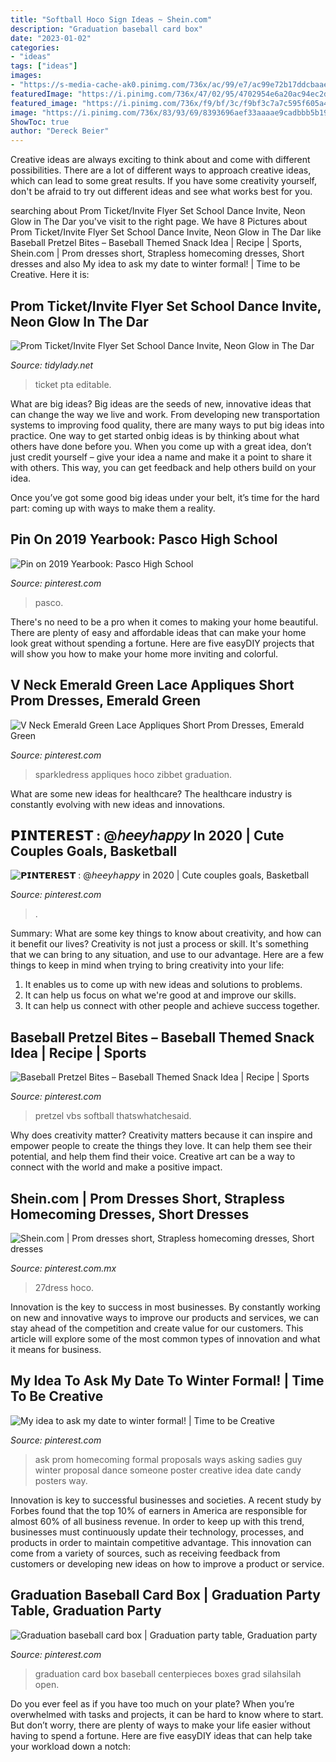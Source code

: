 ```yaml
---
title: "Softball Hoco Sign Ideas ~ Shein.com"
description: "Graduation baseball card box"
date: "2023-01-02"
categories:
- "ideas"
tags: ["ideas"]
images:
- "https://s-media-cache-ak0.pinimg.com/736x/ac/99/e7/ac99e72b17ddcbaae5e17a723703ea08.jpg"
featuredImage: "https://i.pinimg.com/736x/47/02/95/4702954e6a20ac94ec2df136f86b4489--prom-dresses-robes.jpg"
featured_image: "https://i.pinimg.com/736x/f9/bf/3c/f9bf3c7a7c595f605a4edb971dad6696--graduation-card-boxes-ideas-graduation-box.jpg"
image: "https://i.pinimg.com/736x/83/93/69/8393696aef33aaaae9cadbbb5b19bc51.jpg"
ShowToc: true
author: "Dereck Beier"
---
```



Creative ideas are always exciting to think about and come with different possibilities. There are a lot of different ways to approach creative ideas, which can lead to some great results. If you have some creativity yourself, don't be afraid to try out different ideas and see what works best for you.

	

		
searching about Prom Ticket/Invite Flyer Set School Dance Invite, Neon Glow in The Dar you've visit to the right page. We have 8 Pictures about Prom Ticket/Invite Flyer Set School Dance Invite, Neon Glow in The Dar like Baseball Pretzel Bites – Baseball Themed Snack Idea | Recipe | Sports, Shein.com | Prom dresses short, Strapless homecoming dresses, Short dresses and also My idea to ask my date to winter formal! | Time to be Creative. Here it is:
		
    
## Prom Ticket/Invite Flyer Set School Dance Invite, Neon Glow In The Dar

<img loading=lazy src="https://cdn.shopify.com/s/files/1/0010/9599/1332/products/il_fullxfull.1480321731_cpi0_1200x1200.jpg?v=1580448532" onerror="this.onerror=null;this.src='https://tse4.mm.bing.net/th?id=OIP.YeIvWuKANlKSoTa93q6GIwHaHa&amp;pid=15.1';" alt="Prom Ticket/Invite Flyer Set School Dance Invite, Neon Glow in The Dar">

_Source: tidylady.net_

>ticket pta editable. 

	

What are big ideas?
Big ideas are the seeds of new, innovative ideas that can change the way we live and work. From developing new transportation systems to improving food quality, there are many ways to put big ideas into practice.
One way to get started onbig ideas is by thinking about what others have done before you. When you come up with a great idea, don’t just credit yourself – give your idea a name and make it a point to share it with others. This way, you can get feedback and help others build on your idea.

Once you’ve got some good big ideas under your belt, it’s time for the hard part: coming up with ways to make them a reality.

    
## Pin On 2019 Yearbook: Pasco High School

<img loading=lazy src="https://i.pinimg.com/736x/06/47/8e/06478e02366e056c02084a4329f7b757.jpg" onerror="this.onerror=null;this.src='https://tse3.mm.bing.net/th?id=OIP.14TSwNb6W-kYpmEpcKcFKQHaFY&amp;pid=15.1';" alt="Pin on 2019 Yearbook: Pasco High School">

_Source: pinterest.com_

>pasco. 

	

There's no need to be a pro when it comes to making your home beautiful. There are plenty of easy and affordable ideas that can make your home look great without spending a fortune. Here are five easyDIY projects that will show you how to make your home more inviting and colorful.

    
## V Neck Emerald Green Lace Appliques Short Prom Dresses, Emerald Green

<img loading=lazy src="https://i.pinimg.com/736x/d5/f7/4f/d5f74f485ab88178ffcc1d88907e3280.jpg" onerror="this.onerror=null;this.src='https://tse2.mm.bing.net/th?id=OIP.iU9NZnhefviCNqi-CyQkZAHaJ4&amp;pid=15.1';" alt="V Neck Emerald Green Lace Appliques Short Prom Dresses, Emerald Green">

_Source: pinterest.com_

>sparkledress appliques hoco zibbet graduation. 

	

What are some new ideas for healthcare?
The healthcare industry is constantly evolving with new ideas and innovations.

    
## 𝗣𝗜𝗡𝗧𝗘𝗥𝗘𝗦𝗧 : @𝘩𝘦𝘦𝘺𝘩𝘢𝘱𝘱𝘺 In 2020 | Cute Couples Goals, Basketball

<img loading=lazy src="https://i.pinimg.com/736x/83/93/69/8393696aef33aaaae9cadbbb5b19bc51.jpg" onerror="this.onerror=null;this.src='https://tse1.mm.bing.net/th?id=OIP.U4g7iact-xtpmlDjlg6upQHaJ5&amp;pid=15.1';" alt="𝗣𝗜𝗡𝗧𝗘𝗥𝗘𝗦𝗧 : @𝘩𝘦𝘦𝘺𝘩𝘢𝘱𝘱𝘺 in 2020 | Cute couples goals, Basketball">

_Source: pinterest.com_

>. 

	

Summary: What are some key things to know about creativity, and how can it benefit our lives?
Creativity is not just a process or skill. It's something that we can bring to any situation, and use to our advantage. Here are a few things to keep in mind when trying to bring creativity into your life:
1. It enables us to come up with new ideas and solutions to problems.
2. It can help us focus on what we're good at and improve our skills.
3. It can help us connect with other people and achieve success together.

    
## Baseball Pretzel Bites – Baseball Themed Snack Idea | Recipe | Sports

<img loading=lazy src="https://i.pinimg.com/736x/d0/a8/e7/d0a8e7b103a3945c937f9ad6d76a79a3.jpg" onerror="this.onerror=null;this.src='https://tse1.mm.bing.net/th?id=OIP.-1Iq6NFVMewrKBIyOrzOnwHaKX&amp;pid=15.1';" alt="Baseball Pretzel Bites – Baseball Themed Snack Idea | Recipe | Sports">

_Source: pinterest.com_

>pretzel vbs softball thatswhatchesaid. 

	

Why does creativity matter?
Creativity matters because it can inspire and empower people to create the things they love. It can help them see their potential, and help them find their voice. Creative art can be a way to connect with the world and make a positive impact.

    
## Shein.com | Prom Dresses Short, Strapless Homecoming Dresses, Short Dresses

<img loading=lazy src="https://i.pinimg.com/736x/47/02/95/4702954e6a20ac94ec2df136f86b4489--prom-dresses-robes.jpg" onerror="this.onerror=null;this.src='https://tse1.mm.bing.net/th?id=OIP.gj9CcQwO_zLyQRhfAdud9ADMEx&amp;pid=15.1';" alt="Shein.com | Prom dresses short, Strapless homecoming dresses, Short dresses">

_Source: pinterest.com.mx_

>27dress hoco. 

	

Innovation is the key to success in most businesses. By constantly working on new and innovative ways to improve our products and services, we can stay ahead of the competition and create value for our customers. This article will explore some of the most common types of innovation and what it means for business.

    
## My Idea To Ask My Date To Winter Formal! | Time To Be Creative

<img loading=lazy src="https://s-media-cache-ak0.pinimg.com/736x/ac/99/e7/ac99e72b17ddcbaae5e17a723703ea08.jpg" onerror="this.onerror=null;this.src='https://tse4.mm.bing.net/th?id=OIP.yyXcmoDoG0tIKpumBzPahAHaJ3&amp;pid=15.1';" alt="My idea to ask my date to winter formal! | Time to be Creative">

_Source: pinterest.com_

>ask prom homecoming formal proposals ways asking sadies guy winter proposal dance someone poster creative idea date candy posters way. 

	

Innovation is key to successful businesses and societies. A recent study by Forbes found that the top 10% of earners in America are responsible for almost 60% of all business revenue. In order to keep up with this trend, businesses must continuously update their technology, processes, and products in order to maintain competitive advantage. This innovation can come from a variety of sources, such as receiving feedback from customers or developing new ideas on how to improve a product or service.

    
## Graduation Baseball Card Box | Graduation Party Table, Graduation Party

<img loading=lazy src="https://i.pinimg.com/736x/f9/bf/3c/f9bf3c7a7c595f605a4edb971dad6696--graduation-card-boxes-ideas-graduation-box.jpg" onerror="this.onerror=null;this.src='https://tse3.mm.bing.net/th?id=OIP.E75mihWlHGI701wsNY39TAHaJ4&amp;pid=15.1';" alt="Graduation baseball card box | Graduation party table, Graduation party">

_Source: pinterest.com_

>graduation card box baseball centerpieces boxes grad silahsilah open. 

	

Do you ever feel as if you have too much on your plate? When you’re overwhelmed with tasks and projects, it can be hard to know where to start. But don’t worry, there are plenty of ways to make your life easier without having to spend a fortune. Here are five easyDIY ideas that can help take your workload down a notch: 

